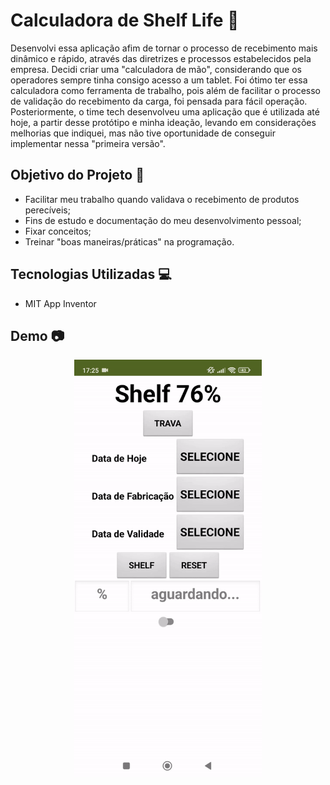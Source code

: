 # Calculadora de Shelf Life 🧮

Desenvolvi essa aplicação afim de tornar o processo de recebimento mais dinâmico e rápido, através das diretrizes e processos estabelecidos pela empresa.
Decidi criar uma "calculadora de mão", considerando que os operadores sempre tinha consigo acesso a um tablet.
Foi ótimo ter essa calculadora como ferramenta de trabalho, pois além de facilitar o processo de validação do recebimento da carga, foi pensada para fácil operação.
Posteriormente, o time tech desenvolveu uma aplicação que é utilizada até hoje, a partir desse protótipo e minha ideação, levando em considerações melhorias que indiquei, mas não tive oportunidade de conseguir implementar nessa "primeira versão".

## Objetivo do Projeto 🎯

- Facilitar meu trabalho quando validava o recebimento de produtos perecíveis;
- Fins de estudo e documentação do meu desenvolvimento pessoal;
- Fixar conceitos;
- Treinar "boas maneiras/práticas" na programação.

## Tecnologias Utilizadas 💻

- MIT App Inventor

## Demo 📷

<p align="center">
  <img width="300" src="./shelflife.gif">
</p>
